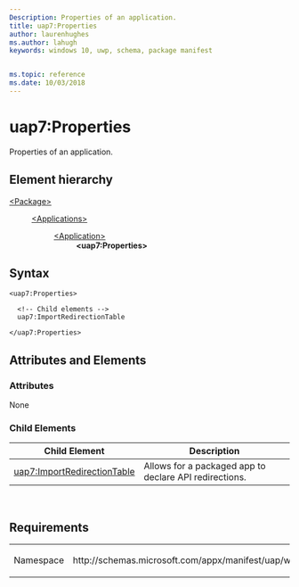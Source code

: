 ```yaml
---
Description: Properties of an application.
title: uap7:Properties
author: laurenhughes
ms.author: lahugh
keywords: windows 10, uwp, schema, package manifest


ms.topic: reference
ms.date: 10/03/2018
---
```


# uap7:Properties
Properties of an application.

## Element hierarchy

<dl>
<dt><a href="element-package.md">&lt;Package&gt;</a></dt>
<dd>
<dl>
<dt><a href="element-applications.md">&lt;Applications&gt;</a></dt>
<dd>
<dl>
<dt><a href="element-application.md">&lt;Application&gt;</a></dt>
<dd><b>&lt;uap7:Properties&gt;</b></dd>
</dl>
</dd>
</dl>
</dd>
</dl>

## Syntax

``` syntax
<uap7:Properties>

  <!-- Child elements -->
  uap7:ImportRedirectionTable

</uap7:Properties>
```

## Attributes and Elements
### Attributes
None 

### Child Elements

| Child Element | Description |
|---------------|-------------|
| [uap7:ImportRedirectionTable](element-uap7-importredirectiontable.md) | Allows for a packaged app to declare API redirections.|

 
## Requirements

<table>
<colgroup>
<col width="50%" />
<col width="50%" />
</colgroup>
<tbody>
<tr class="odd">
<td><p>Namespace</p></td>
<td><p>http://schemas.microsoft.com/appx/manifest/uap/windows10/7</p></td>
</tr>
</tbody>
</table>

 

 



